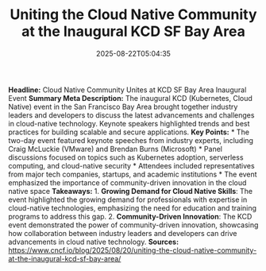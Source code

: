 ﻿---
title: "Uniting the Cloud Native Community at the Inaugural KCD SF Bay Area"
date: "2025-08-22T05:04:35"
category: "Markets"
summary: ""
slug: "uniting the cloud native community at the inaugural kcd sf b"
source_urls:
  - "https://www.cncf.io/blog/2025/08/20/uniting-the-cloud-native-community-at-the-inaugural-kcd-sf-bay-area/"
seo:
  title: "Uniting the Cloud Native Community at the Inaugural KCD SF Bay Area | Hash n Hedge"
  description: ""
  keywords: ["news", "markets", "brief"]
---
**Headline:** Cloud Native Community Unites at KCD SF Bay Area Inaugural Event  **Summary Meta Description:** The inaugural KCD (Kubernetes, Cloud Native) event in the San Francisco Bay Area brought together industry leaders and developers to discuss the latest advancements and challenges in cloud-native technology. Keynote speakers highlighted trends and best practices for building scalable and secure applications.  **Key Points:**  * The two-day event featured keynote speeches from industry experts, including Craig McLuckie (VMware) and Brendan Burns (Microsoft) * Panel discussions focused on topics such as Kubernetes adoption, serverless computing, and cloud-native security * Attendees included representatives from major tech companies, startups, and academic institutions * The event emphasized the importance of community-driven innovation in the cloud native space  **Takeaways:**  1. **Growing Demand for Cloud Native Skills**: The event highlighted the growing demand for professionals with expertise in cloud-native technologies, emphasizing the need for education and training programs to address this gap. 2. **Community-Driven Innovation**: The KCD event demonstrated the power of community-driven innovation, showcasing how collaboration between industry leaders and developers can drive advancements in cloud native technology.  **Sources:** https://www.cncf.io/blog/2025/08/20/uniting-the-cloud-native-community-at-the-inaugural-kcd-sf-bay-area/ 
